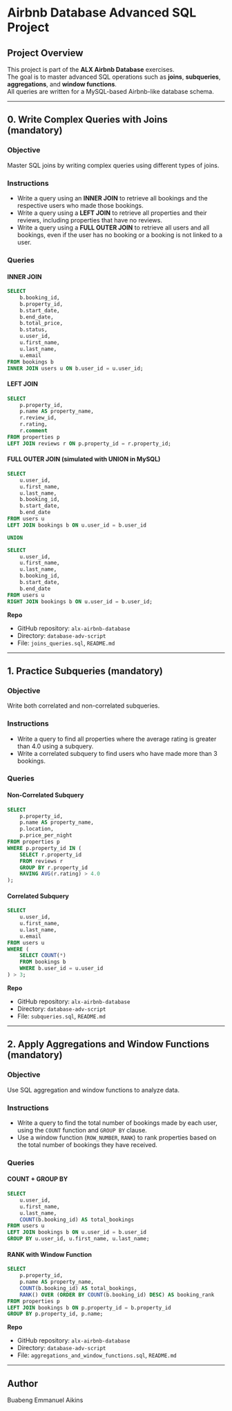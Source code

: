 # Airbnb Database Advanced SQL Project

## Project Overview
This project is part of the **ALX Airbnb Database** exercises.  
The goal is to master advanced SQL operations such as **joins**, **subqueries**, **aggregations**, and **window functions**.  
All queries are written for a MySQL-based Airbnb-like database schema.  

---

## 0. Write Complex Queries with Joins (mandatory)

### Objective
Master SQL joins by writing complex queries using different types of joins.

### Instructions
- Write a query using an **INNER JOIN** to retrieve all bookings and the respective users who made those bookings.  
- Write a query using a **LEFT JOIN** to retrieve all properties and their reviews, including properties that have no reviews.  
- Write a query using a **FULL OUTER JOIN** to retrieve all users and all bookings, even if the user has no booking or a booking is not linked to a user.  

### Queries

#### INNER JOIN
```sql
SELECT 
    b.booking_id,
    b.property_id,
    b.start_date,
    b.end_date,
    b.total_price,
    b.status,
    u.user_id,
    u.first_name,
    u.last_name,
    u.email
FROM bookings b
INNER JOIN users u ON b.user_id = u.user_id;
```

#### LEFT JOIN
```sql
SELECT 
    p.property_id,
    p.name AS property_name,
    r.review_id,
    r.rating,
    r.comment
FROM properties p
LEFT JOIN reviews r ON p.property_id = r.property_id;
```

#### FULL OUTER JOIN (simulated with UNION in MySQL)
```sql
SELECT 
    u.user_id,
    u.first_name,
    u.last_name,
    b.booking_id,
    b.start_date,
    b.end_date
FROM users u
LEFT JOIN bookings b ON u.user_id = b.user_id

UNION

SELECT 
    u.user_id,
    u.first_name,
    u.last_name,
    b.booking_id,
    b.start_date,
    b.end_date
FROM users u
RIGHT JOIN bookings b ON u.user_id = b.user_id;
```

**Repo**

* GitHub repository: `alx-airbnb-database`
* Directory: `database-adv-script`
* File: `joins_queries.sql`, `README.md`

---

## 1. Practice Subqueries (mandatory)

### Objective
Write both correlated and non-correlated subqueries.

### Instructions
* Write a query to find all properties where the average rating is greater than 4.0 using a subquery.
* Write a correlated subquery to find users who have made more than 3 bookings.

### Queries

#### Non-Correlated Subquery
```sql
SELECT 
    p.property_id,
    p.name AS property_name,
    p.location,
    p.price_per_night
FROM properties p
WHERE p.property_id IN (
    SELECT r.property_id
    FROM reviews r
    GROUP BY r.property_id
    HAVING AVG(r.rating) > 4.0
);
```

#### Correlated Subquery
```sql
SELECT 
    u.user_id,
    u.first_name,
    u.last_name,
    u.email
FROM users u
WHERE (
    SELECT COUNT(*)
    FROM bookings b
    WHERE b.user_id = u.user_id
) > 3;
```

**Repo**

* GitHub repository: `alx-airbnb-database`
* Directory: `database-adv-script`
* File: `subqueries.sql`, `README.md`

---

## 2. Apply Aggregations and Window Functions (mandatory)

### Objective
Use SQL aggregation and window functions to analyze data.

### Instructions
* Write a query to find the total number of bookings made by each user, using the `COUNT` function and `GROUP BY` clause.
* Use a window function (`ROW_NUMBER`, `RANK`) to rank properties based on the total number of bookings they have received.

### Queries

#### COUNT + GROUP BY
```sql
SELECT 
    u.user_id,
    u.first_name,
    u.last_name,
    COUNT(b.booking_id) AS total_bookings
FROM users u
LEFT JOIN bookings b ON u.user_id = b.user_id
GROUP BY u.user_id, u.first_name, u.last_name;
```

#### RANK with Window Function
```sql
SELECT 
    p.property_id,
    p.name AS property_name,
    COUNT(b.booking_id) AS total_bookings,
    RANK() OVER (ORDER BY COUNT(b.booking_id) DESC) AS booking_rank
FROM properties p
LEFT JOIN bookings b ON p.property_id = b.property_id
GROUP BY p.property_id, p.name;
```

**Repo**

* GitHub repository: `alx-airbnb-database`
* Directory: `database-adv-script`
* File: `aggregations_and_window_functions.sql`, `README.md`

---

## Author
Buabeng Emmanuel Aikins
